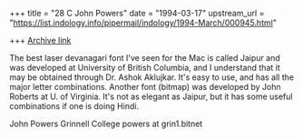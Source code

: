 +++
title = "28 C John Powers"
date = "1994-03-17"
upstream_url = "https://list.indology.info/pipermail/indology/1994-March/000945.html"

+++
[Archive link](https://list.indology.info/pipermail/indology/1994-March/000945.html)

The best laser devanagari font I've seen for the Mac is called Jaipur and was 
developed at University of British Columbia, and I understand that it may be 
obtained through Dr. Ashok Aklujkar. It's easy to use, and has all the major 
letter combinations. Another font (bitmap) was developed by John Roberts at 
U. of Virginia. It's not as elegant as Jaipur, but it has some useful 
combinations if one is doing Hindi.

John Powers
Grinnell College
powers at grin1.bitnet






